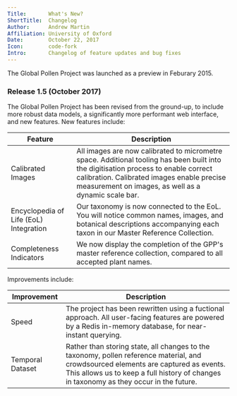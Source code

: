 ```yaml
---
Title:       What's New?
ShortTitle:  Changelog
Author:      Andrew Martin
Affiliation: University of Oxford
Date:        October 22, 2017
Icon:        code-fork
Intro:       Changelog of feature updates and bug fixes
---
```


The Global Pollen Project was launched as a preview in Feburary 2015. 

### Release 1.5 (October 2017)

The Global Pollen Project has been revised from the ground-up, to include more robust data models, a significantly more performant web interface, and new features. New features include:

| Feature | Description |
| --- | --- |
| Calibrated Images  | All images are now calibrated to micrometre space. Additional tooling has been built into the digitisation process to enable correct calibration. Calibrated images enable precise measurement on images, as well as a dynamic scale bar.  |
| Encyclopedia of Life (EoL) Integration  | Our taxonomy is now connected to the EoL. You will notice common names, images, and botanical descriptions accompanying each taxon in our Master Reference Collection.  |
| Completeness Indicators  | We now display the completion of the GPP's master reference collection, compared to all accepted plant names.  |

Improvements include:

| Improvement | Description |
| --- | --- |
| Speed  | The project has been rewritten using a fuctional approach. All user-facing features are powered by a Redis in-memory database, for near-instant querying.  |
| Temporal Dataset  | Rather than storing state, all changes to the taxonomy, pollen reference material, and crowdsourced elements are captured as events. This allows us to keep a full history of changes in taxonomy as they occur in the future. |
